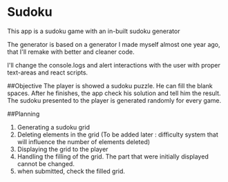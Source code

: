 # Sudoku
This app is a sudoku game with an in-built sudoku generator

The generator is based on a generator I made myself almost one year ago, that I'll remake with better and cleaner code.

I'll change the console.logs and alert interactions with the user with proper text-areas and react scripts.

##Objective
The player is showed a sudoku puzzle. He can fill the blank spaces. After he finishes, the app check his solution and tell him the result.
The sudoku presented to the player is generated randomly for every game.

##Planning
1. Generating a sudoku grid
2. Deleting elements in the grid (To be added later : difficulty system that will influence the number of elements deleted)
3. Displaying the grid to the player
4. Handling the filling of the grid. The part that were initially displayed cannot be changed.
5. when submitted, check the filled grid.
